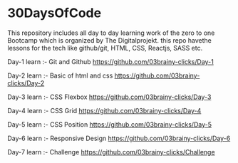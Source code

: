 # 30DaysOfCode
This repository includes all day to day learning work of the zero to one Bootcamp which is organized by The Digitalprojekt. this repo havethe lessons for the tech like github/git, HTML, CSS, Reactjs, SASS etc. 


Day-1 
learn :- Git and Github
https://github.com/03brainy-clicks/Day-1

Day-2
learn :- Basic of html and css
https://github.com/03brainy-clicks/Day-2

Day-3
learn :- CSS Flexbox
https://github.com/03brainy-clicks/Day-3

Day-4
learn :- CSS Grid
https://github.com/03brainy-clicks/Day-4

Day-5
learn :- CSS Position
https://github.com/03brainy-clicks/Day-5

Day-6
learn :- Responsive Design
https://github.com/03brainy-clicks/Day-6

Day-7
learn :- Challenge
https://github.com/03brainy-clicks/Challenge
